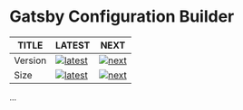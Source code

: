 # Gatsby Configuration Builder

| TITLE   | LATEST                               | NEXT                           |
| ------- | ------------------------------------ | ------------------------------ |
| Version | [![latest][nlatest_img]][nlatest]    | [![next][nnext_img]][nnext]    |
| Size    | [![latest][nlatest_simg]][nlatest_s] | [![next][nnext_simg]][nnext_s] |

<!-- BODY SECTION -->

...

<!-- IMAGE SECTION -->

[nlatest]: https://www.npmjs.com/package/@kcutils/gatsby-config/v/latest
[nlatest_img]: https://img.shields.io/npm/v/@kcutils/gatsby-config/latest?style=flat-square

[nnext]: https://www.npmjs.com/package/@kcutils/gatsby-config/v/next
[nnext_img]: https://img.shields.io/npm/v/@kcutils/gatsby-config/next?style=flat-square

[nlatest_s]: https://bundlephobia.com/result?p=@kcutils/gatsby-config@latest
[nlatest_simg]: https://img.shields.io/bundlephobia/min/@kcutils/gatsby-config/latest?style=flat-square

[nnext_s]: https://bundlephobia.com/result?p=@kcutils/gatsby-config@next
[nnext_simg]: https://img.shields.io/bundlephobia/min/@kcutils/gatsby-config/next?style=flat-square
